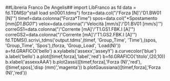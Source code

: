 ##Libreria Franco De Angelis##
import LibFranco as fd
data = fd.TDMS(r\"stall load sn0001.tdms\") 
forza=data.col(\"/'Forza [N]'/'D1.BW01 [N]'\") 
timef=data.colonna(\"Forza*Time\") 
spos=data.col(\"*Spostamento [mm]*D1.BG01*\") 
velox=data.colonna(\"/'Velocità [mm/s]'/'D1.BV01 [mm/s]'\") 
correGS1=data.colonna(\"/'Corrente [mA]'/'T1.GS1.FBK.I [A]'\") 
correGS2=data.colonna(\"/'Corrente [mA]'/'T1.GS2.FBK.I [A]'\") 
fd.TDMS().scrivi_tdms('output.tdms',(timef, 'Group_Time', 'Time'),(spos, 'Group_Time', 'Spos'),(forza, 'Group_Load', 'Load(N)'))
a=fd.GRAFICO('bello') 
a.xylabels('assexx','asseyY') 
a.curvecolor('blue') 
a.label('bello') 
a.plot([timef,forza],'label','red') 
b=fd.GRAFICO('titolo',(20,10)) 
b.xlabel('assexxAAA') 
b.plot2assi(([timef,forza],'Forza (N)','red'),([timef,spos],'disp (mm)','magenta')) 
b.plotGaussiana(([timef,forza],'Forza (N)','red'))